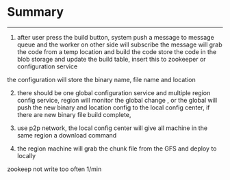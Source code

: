 # Summary 



---

1.  after user press the build button, system push a message to message queue and the worker on other side will subscribe the message will grab the code from a temp location and build the code store the code in the blob storage and update the build table, insert this to zookeeper or configuration service



the configuration will store the binary name, file name and location





2.  there should be one global configuration service and multiple region config service, region will monitor the global change , or the global will push the new binary and location config to the local config center, if there are new binary file build complete,


3.  use p2p network, the local config center will give all machine in the same region a download command

<!-- -->

4.  the region machine will grab the chunk file from the GFS and deploy to locally





zookeep not write too often 1/min










